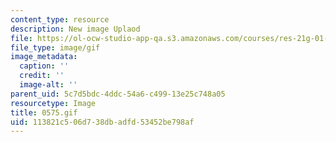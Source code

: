 ```yaml
---
content_type: resource
description: New image Uplaod
file: https://ol-ocw-studio-app-qa.s3.amazonaws.com/courses/res-21g-01-kana-spring-2010/113821c506d738dbadfd53452be798af_0575.gif
file_type: image/gif
image_metadata:
  caption: ''
  credit: ''
  image-alt: ''
parent_uid: 5c7d5bdc-4ddc-54a6-c499-13e25c748a05
resourcetype: Image
title: 0575.gif
uid: 113821c5-06d7-38db-adfd-53452be798af
---
```

